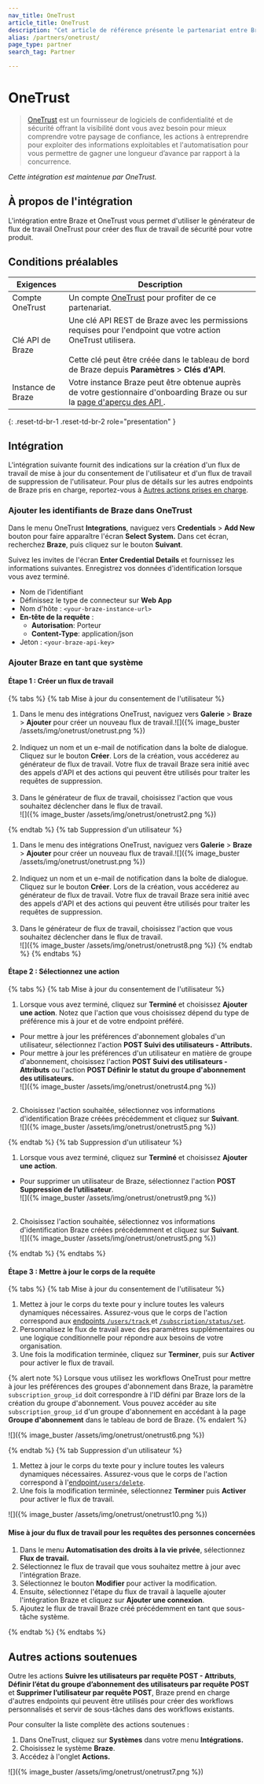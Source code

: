 ```yaml
---
nav_title: OneTrust
article_title: OneTrust
description: "Cet article de référence présente le partenariat entre Braze et OneTrust, un fournisseur de logiciels de confidentialité et de sécurité des données, vous permettant d'utiliser le générateur de flux de travail OneTrust pour créer des flux de travail de sécurité pour votre produit."
alias: /partners/onetrust/
page_type: partner
search_tag: Partner

---
```


# OneTrust

> [OneTrust](https://www.onetrust.com/) est un fournisseur de logiciels de confidentialité et de sécurité offrant la visibilité dont vous avez besoin pour mieux comprendre votre paysage de confiance, les actions à entreprendre pour exploiter des informations exploitables et l'automatisation pour vous permettre de gagner une longueur d’avance par rapport à la concurrence. 

_Cette intégration est maintenue par OneTrust._

## À propos de l'intégration

L'intégration entre Braze et OneTrust vous permet d'utiliser le générateur de flux de travail OneTrust pour créer des flux de travail de sécurité pour votre produit.
## Conditions préalables

| Exigences | Description |
|---|---|
| Compte OneTrust | Un compte [OneTrust](https://www.onetrust.com/) pour profiter de ce partenariat. |
| Clé API de Braze | Une clé API REST de Braze avec les permissions requises pour l'endpoint que votre action OneTrust utilisera.<br><br>Cette clé peut être créée dans le tableau de bord de Braze depuis **Paramètres** > **Clés d'API**. |
| Instance de Braze | Votre instance Braze peut être obtenue auprès de votre gestionnaire d'onboarding Braze ou sur la [page d'aperçu des API ]({{site.baseurl}}/api/basics/#endpoints). |
{: .reset-td-br-1 .reset-td-br-2 role="presentation" }

## Intégration

L'intégration suivante fournit des indications sur la création d'un flux de travail de mise à jour du consentement de l'utilisateur et d'un flux de travail de suppression de l'utilisateur. Pour plus de détails sur les autres endpoints de Braze pris en charge, reportez-vous à [Autres actions prises en charge](#Other-supported-actions).

### Ajouter les identifiants de Braze dans OneTrust

Dans le menu OneTrust **Integrations**, naviguez vers **Credentials** > **Add New** bouton pour faire apparaître l'écran **Select System.**  Dans cet écran, recherchez **Braze**, puis cliquez sur le bouton **Suivant**.

Suivez les invites de l'écran **Enter Credential Details** et fournissez les informations suivantes. Enregistrez vos données d'identification lorsque vous avez terminé.
  - Nom de l’identifiant
  - Définissez le type de connecteur sur **Web App**
  - Nom d'hôte : `<your-braze-instance-url>`
  - **En-tête de la requête** :
    - **Autorisation**: Porteur
    - **Content-Type**: application/json
  - Jeton : `<your-braze-api-key>`

### Ajouter Braze en tant que système

#### Étape 1 : Créer un flux de travail

{% tabs %}
{% tab Mise à jour du consentement de l'utilisateur %}
1. Dans le menu des intégrations OneTrust, naviguez vers **Galerie** > **Braze** > **Ajouter** pour créer un nouveau flux de travail.![]({% image_buster /assets/img/onetrust/onetrust.png %})<br><br>
2. Indiquez un nom et un e-mail de notification dans la boîte de dialogue. Cliquez sur le bouton **Créer**. Lors de la création, vous accéderez au générateur de flux de travail. Votre flux de travail Braze sera initié avec des appels d'API et des actions qui peuvent être utilisés pour traiter les requêtes de suppression. <br><br>
3. Dans le générateur de flux de travail, choisissez l'action que vous souhaitez déclencher dans le flux de travail.<br>![]({% image_buster /assets/img/onetrust/onetrust2.png %})

{% endtab %}
{% tab Suppression d'un utilisateur %}

1. Dans le menu des intégrations OneTrust, naviguez vers **Galerie** > **Braze** > **Ajouter** pour créer un nouveau flux de travail.![]({% image_buster /assets/img/onetrust/onetrust.png %})<br><br>
2. Indiquez un nom et un e-mail de notification dans la boîte de dialogue. Cliquez sur le bouton **Créer**. Lors de la création, vous accéderez au générateur de flux de travail. Votre flux de travail Braze sera initié avec des appels d'API et des actions qui peuvent être utilisés pour traiter les requêtes de suppression. <br><br>
3. Dans le générateur de flux de travail, choisissez l'action que vous souhaitez déclencher dans le flux de travail.<br>![]({% image_buster /assets/img/onetrust/onetrust8.png %})
{% endtab %}
{% endtabs %}

#### Étape 2 : Sélectionnez une action
{% tabs %}
{% tab Mise à jour du consentement de l'utilisateur %}

1. Lorsque vous avez terminé, cliquez sur **Terminé** et choisissez **Ajouter une action**. Notez que l'action que vous choisissez dépend du type de préférence mis à jour et de votre endpoint préféré.
- Pour mettre à jour les préférences d'abonnement globales d'un utilisateur, sélectionnez l'action **POST Suivi des utilisateurs - Attributs.** 
- Pour mettre à jour les préférences d'un utilisateur en matière de groupe d'abonnement, choisissez l'action **POST Suivi des utilisateurs - Attributs** ou l'action **POST Définir le statut du groupe d'abonnement des utilisateurs.** <br>![]({% image_buster /assets/img/onetrust/onetrust4.png %})<br><br>
2. Choisissez l'action souhaitée, sélectionnez vos informations d'identification Braze créées précédemment et cliquez sur **Suivant**.<br>![]({% image_buster /assets/img/onetrust/onetrust5.png %})

{% endtab %}
{% tab Suppression d'un utilisateur %}

1. Lorsque vous avez terminé, cliquez sur **Terminé** et choisissez **Ajouter une action**.
- Pour supprimer un utilisateur de Braze, sélectionnez l'action **POST Suppression de l’utilisateur**.
<br>![]({% image_buster /assets/img/onetrust/onetrust9.png %})<br><br>
2. Choisissez l'action souhaitée, sélectionnez vos informations d'identification Braze créées précédemment et cliquez sur **Suivant**.<br>![]({% image_buster /assets/img/onetrust/onetrust5.png %})

{% endtab %}
{% endtabs %}
#### Étape 3 : Mettre à jour le corps de la requête
{% tabs %}
{% tab Mise à jour du consentement de l'utilisateur %}

1. Mettez à jour le corps du texte pour y inclure toutes les valeurs dynamiques nécessaires. Assurez-vous que le corps de l'action correspond aux [endpoints `/users/track` ](https://www.braze.com/docs/api/endpoints/user_data/post_user_track/) et [`/subscription/status/set`](https://www.braze.com/docs/api/endpoints/subscription_groups/post_update_user_subscription_group_status/).
2. Personnalisez le flux de travail avec des paramètres supplémentaires ou une logique conditionnelle pour répondre aux besoins de votre organisation.
3. Une fois la modification terminée, cliquez sur **Terminer**, puis sur **Activer** pour activer le flux de travail.

{% alert note %}
Lorsque vous utilisez les workflows OneTrust pour mettre à jour les préférences des groupes d'abonnement dans Braze, la paramètre `subscription_group_id` doit correspondre à l'ID défini par Braze lors de la création du groupe d'abonnement. Vous pouvez accéder au site `subscription_group_id` d'un groupe d'abonnement en accédant à la page **Groupe d'abonnement** dans le tableau de bord de Braze.
{% endalert %}

![]({% image_buster /assets/img/onetrust/onetrust6.png %})

{% endtab %}
{% tab Suppression d'un utilisateur %}

1. Mettez à jour le corps du texte pour y inclure toutes les valeurs dynamiques nécessaires. Assurez-vous que le corps de l'action correspond à l'[endpoint`/users/delete`]({{site.baseurl}}/api/endpoints/user_data/post_user_delete/).
2. Une fois la modification terminée, sélectionnez **Terminer** puis **Activer** pour activer le flux de travail.

![]({% image_buster /assets/img/onetrust/onetrust10.png %})

#### Mise à jour du flux de travail pour les requêtes des personnes concernées
1. Dans le menu **Automatisation des droits à la vie privée**, sélectionnez **Flux de travail.** 
2. Sélectionnez le flux de travail que vous souhaitez mettre à jour avec l'intégration Braze. 
3. Sélectionnez le bouton **Modifier** pour activer la modification.
4. Ensuite, sélectionnez l'étape du flux de travail à laquelle ajouter l'intégration Braze et cliquez sur **Ajouter une connexion**.
5. Ajoutez le flux de travail Braze créé précédemment en tant que sous-tâche système.

{% endtab %}
{% endtabs %}

## Autres actions soutenues

Outre les actions **Suivre les utilisateurs par requête POST - Attributs**, **Définir l’état du groupe d’abonnement des utilisateurs par requête POST** et **Supprimer l’utilisateur par requête POST**, Braze prend en charge d'autres endpoints qui peuvent être utilisés pour créer des workflows personnalisés et servir de sous-tâches dans des workflows existants. 

Pour consulter la liste complète des actions soutenues :
1. Dans OneTrust, cliquez sur **Systèmes** dans votre menu **Intégrations.**  
2. Choisissez le système **Braze**.
3. Accédez à l'onglet **Actions.** 

![]({% image_buster /assets/img/onetrust/onetrust7.png %})


